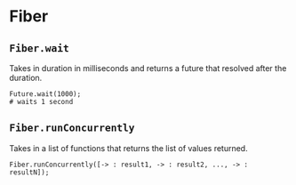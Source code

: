 # Fiber

## `Fiber.wait`

Takes in duration in milliseconds and returns a future that resolved after the duration.

```
Future.wait(1000);
# waits 1 second
```

## `Fiber.runConcurrently`

Takes in a list of functions that returns the list of values returned.

```
Fiber.runConcurrently([-> : result1, -> : result2, ..., -> : resultN]);
```
